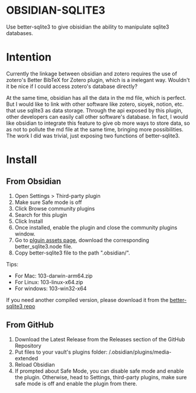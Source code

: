 # OBSIDIAN-SQLITE3

Use better-sqlite3 to give obisidian the ability to manipulate sqlite3 databases.

# Intention

Currently the linkage between obsidian and zotero requires the use of zotero's Better BibTeX for Zotero plugin, which is a inelegant way. Wouldn't it be nice if I could access zotero's database directly?

At the same time, obsidian has all the data in the md file, which is perfect. But I would like to link with other software like zotero, sioyek, notion, etc. that use sqlite3 as data storage. Through the api exposed by this plugin, other developers can easily call other software's database. In fact, I would like obsidian to integrate this feature to give ob more ways to store data, so as not to pollute the md file at the same time, bringing more possibilities. The work I did was trivial, just exposing two functions of better-sqlite3.

# Install

## From Obsidian

1. Open Settings > Third-party plugin
2. Make sure Safe mode is off
3. Click Browse community plugins
4. Search for this plugin
5. Click Install
6. Once installed, enable the plugin and close the community plugins window.
7. Go to [plguin assets page](https://github.com/windily-cloud/obsidian-sqlite3/tree/master/assets), download the corresponding better_sqlite3.node file.
8. Copy better-sqlite3 file to the path ".obsidian/".

Tips:

- For Mac: 103-darwin-arm64.zip
- For Linux: 103-linux-x64.zip
- For windows: 103-win32-x64

If you need another compiled version, please download it from the [better-sqlite3 repo](https://github.com/WiseLibs/better-sqlite3/releases/tag/v7.6.2)

## From GitHub

1. Download the Latest Release from the Releases section of the GitHub Repository
2. Put files to your vault's plugins folder: <vault>/.obsidian/plugins/media-extended
3. Reload Obsidian
4. If prompted about Safe Mode, you can disable safe mode and enable the plugin. Otherwise, head to Settings, third-party plugins, make sure safe mode is off and enable the plugin from there.

